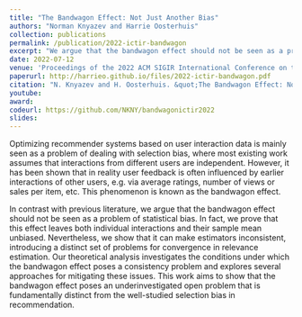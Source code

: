 ```yaml
---
title: "The Bandwagon Effect: Not Just Another Bias"
authors: "Norman Knyazev and Harrie Oosterhuis"
collection: publications
permalink: /publication/2022-ictir-bandwagon
excerpt: "We argue that the bandwagon effect should not be seen as a problem of statistical bias. In fact, we prove that this effect leaves both individual interactions and their sample mean unbiased. Nevertheless, we show that it can make estimators inconsistent, introducing a distinct set of problems for convergence in relevance estimation."
date: 2022-07-12
venue: 'Proceedings of the 2022 ACM SIGIR International Conference on the Theory of Information Retrieval (ICTIR ’22)'
paperurl: http://harrieo.github.io/files/2022-ictir-bandwagon.pdf
citation: "N. Knyazev and H. Oosterhuis. &quot;The Bandwagon Effect: Not Just Another Bias.&quot; In <i>Proceedings of the 2022 ACM SIGIR International Conference on the Theory of Information Retrieval</i>. ACM, 2022."
youtube: 
award: 
codeurl: https://github.com/NKNY/bandwagonictir2022
slides: 
---
```


Optimizing recommender systems based on user interaction data is mainly seen as a problem of dealing with selection bias, where most existing work assumes that interactions from different users are independent. However, it has been shown that in reality user feedback is often influenced by earlier interactions of other users, e.g. via average ratings, number of views or sales per item, etc. This phenomenon is known as the bandwagon effect.

In contrast with previous literature, we argue that the bandwagon effect should not be seen as a problem of statistical bias. In fact, we prove that this effect leaves both individual interactions and their sample mean unbiased. Nevertheless, we show that it can make estimators inconsistent, introducing a distinct set of problems for convergence in relevance estimation. Our theoretical analysis investigates the conditions under which the bandwagon effect poses a consistency problem and explores several approaches for mitigating these issues. This work aims to show that the bandwagon effect poses an underinvestigated open problem that is fundamentally distinct from the well-studied selection bias in recommendation.